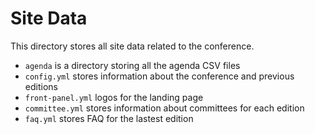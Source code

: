 # Site Data

This directory stores all site data related to the conference.

- `agenda` is a directory storing all the agenda CSV files
- `config.yml` stores information about the conference and previous editions
- `front-panel.yml` logos for the landing page
- `committee.yml` stores information about committees for each edition
- `faq.yml` stores FAQ for the lastest edition
